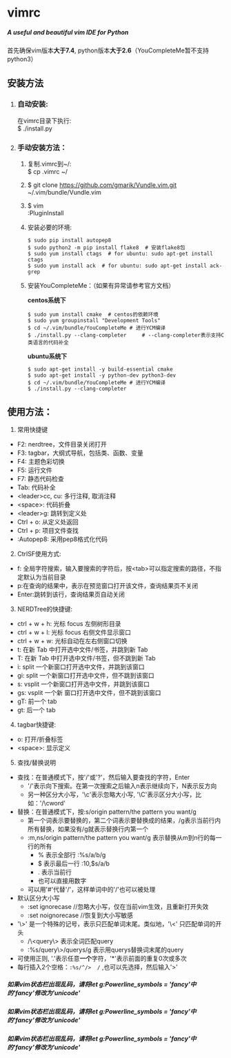 # vimrc
##### A useful and beautiful vim IDE for Python

首先确保vim版本**大于7.4**, python版本**大于2.6**（YouCompleteMe暂不支持python3）

## 安装方法

1. ### 自动安装:

    在vimrc目录下执行:  
    $ ./install.py

2. ### 手动安装方法：
    1. 复制.vimrc到~/:  
       $ cp .vimrc ~/
    2. $ git clone https://github.com/gmarik/Vundle.vim.git ~/.vim/bundle/Vundle.vim
    3. $ vim  
       :PluginInstall
    4. 安装必要的环境:  

       ```
       $ sudo pip install autopep8
       $ sudo python2 -m pip install flake8  # 安装flake8包
       $ sudo yum install ctags  # for ubuntu: sudo apt-get install ctags
       $ sudo yum install ack  # for ubuntu: sudo apt-get install ack-grep
       ```

    5. 安装YouCompleteMe：（如果有异常请参考官方文档）  
  
       **centos系统下** 
     
       ```
       $ sudo yum install cmake  # centos的依赖环境  
       $ sudo yum groupinstall "Development Tools"  
       $ cd ~/.vim/bundle/YouCompleteMe # 进行YCM编译  
       $ ./install.py --clang-completer     # --clang-completer表示支持C类语言的代码补全
       ```

       **ubuntu系统下**  
     
       ```
       $ sudo apt-get install -y build-essential cmake  
       $ sudo apt-get install -y python-dev python3-dev  
       $ cd ~/.vim/bundle/YouCompleteMe # 进行YCM编译  
       $ ./install.py --clang-completer
       ```

## 使用方法：

1. 常用快捷键
  - F2:  nerdtree，文件目录关闭打开
  - F3:  tagbar，大纲式导航，包括类、函数、变量
  - F4:  主题色彩切换
  - F5:  运行文件
  - F7:  静态代码检查
  - Tab:  代码补全
  - \<leader\>cc, cu:  多行注释, 取消注释
  - \<space\>:  代码折叠
  - \<leader\>g:  跳转到定义处
  - Ctrl + o:  从定义处返回
  - Ctrl + p:  项目文件查找
  - :Autopep8:  采用pep8格式化代码

2. CtrlSF使用方式:  
  - f: 全局字符搜索，输入要搜索的字符后，按\<tab\>可以指定搜索的路径，不指定默认为当前目录  
  - p:在查询的结果中，表示在预览窗口打开该文件，查询结果页不关闭  
  - Enter:跳转到该行，查询结果页自动关闭  

3. NERDTree的快捷键:  
  - ctrl + w + h:    光标 focus 左侧树形目录  
  - ctrl + w + l:    光标 focus 右侧文件显示窗口  
  - ctrl + w + w:    光标自动在左右侧窗口切换  
  - t:       在新 Tab 中打开选中文件/书签，并跳到新 Tab  
  - T:       在新 Tab 中打开选中文件/书签，但不跳到新 Tab  
  - i:       split 一个新窗口打开选中文件，并跳到该窗口  
  - gi:      split 一个新窗口打开选中文件，但不跳到该窗口  
  - s:       vsplit 一个新窗口打开选中文件，并跳到该窗口  
  - gs:      vsplit 一个新 窗口打开选中文件，但不跳到该窗口  
  - gT:      前一个 tab  
  - gt:      后一个 tab  

4. tagbar快捷键:  
  - o:         打开/折叠标签  
  - \<space\>: 显示定义  

5. 查找/替换说明
  - 查找：在普通模式下，按'/'或'?'，然后输入要查找的字符，Enter
      - '/'表示向下搜索。在第一次搜索之后输入n表示继续向下，N表示反方向
      - 另一种区分大小写，'\\c'表示忽略大小写, '\\C'表示区分大小写，比如：'/\\cword'
  - 替换：在普通模式下，按:s/origin pattern/the pattern you want/g
      - 第一个词表示要替换的，第二个词表示要替换成的结果，/g表示当前行内所有替换，如果没有/g就表示替换行内第一个
      - :m,ns/origin pattern/the pattern you want/g 表示替换从m到n行的每一行的所有
          - % 表示全部行 :%s/a/b/g
          - $ 表示最后一行 :10,$s/a/b
          - . 表示当前行
          - 也可以直接用数字
      - 可以用'#'代替'/'，这样单词中的'/'也可以被处理
  - 默认区分大小写
      - :set ignorecase //忽略大小写，仅在当前vim生效，且重新打开失效
      - :set noignorecase //恢复到大小写敏感
  - '\\\>' 是一个特殊的记号，表示只匹配单词末尾。类似地，'\\\<' 只匹配单词的开头
      - /\\\<query\\\>     表示全词匹配query
      - :%s/query\\\>/querys/g     表示用querys替换词末尾的query
  - 可使用正则, '.'表示任意**一个**字符，'\*'表示前面的重复0次或多次
  - 每行插入2个空格：`:%s/^/>  /` ,也可以先选择，然后输入'\>'

##### 如果vim状态栏出现乱码，请将let g:Powerline_symbols = 'fancy'中的'fancy'修改为'unicode'
##### 如果vim状态栏出现乱码，请将let g:Powerline_symbols = 'fancy'中的'fancy'修改为'unicode'
##### 如果vim状态栏出现乱码，请将let g:Powerline_symbols = 'fancy'中的'fancy'修改为'unicode'
